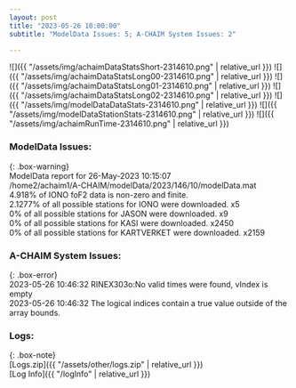 ```yaml
---
layout: post
title: "2023-05-26 10:00:00"
subtitle: "ModelData Issues: 5; A-CHAIM System Issues: 2"

---
```


![]({{ "/assets/img/achaimDataStatsShort-2314610.png" | relative_url }})
![]({{ "/assets/img/achaimDataStatsLong00-2314610.png" | relative_url }})
![]({{ "/assets/img/achaimDataStatsLong01-2314610.png" | relative_url }})
![]({{ "/assets/img/achaimDataStatsLong02-2314610.png" | relative_url }})
![]({{ "/assets/img/modelDataDataStats-2314610.png" | relative_url }})
![]({{ "/assets/img/modelDataStationStats-2314610.png" | relative_url }})
![]({{ "/assets/img/achaimRunTime-2314610.png" | relative_url }})


### ModelData Issues:  
  
{: .box-warning}  
 ModelData report for 26-May-2023 10:15:07   
 /home2/achaim1/A-CHAIM/modelData/2023/146/10/modelData.mat   
 4.918% of IONO foF2 data is non-zero and finite.   
 2.1277% of all possible stations for IONO were downloaded. x5   
 0% of all possible stations for JASON were downloaded. x9   
 0% of all possible stations for KASI were downloaded. x2450   
 0% of all possible stations for KARTVERKET were downloaded. x2159   
  
### A-CHAIM System Issues:  
  
{: .box-error}  
2023-05-26 10:46:32 RINEX303o:No valid times were found, vIndex is empty  
2023-05-26 10:46:32 The logical indices contain a true value outside of the array bounds.  

### Logs:  
  
{: .box-note}  
[Logs.zip]({{ "/assets/other/logs.zip" | relative_url }})  
[Log Info]({{ "/logInfo" | relative_url }})  
